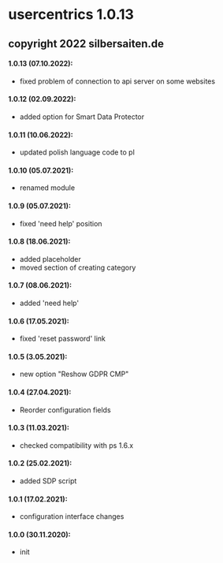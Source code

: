 # usercentrics 1.0.13
## copyright 2022 silbersaiten.de

#### 1.0.13 (07.10.2022):
* fixed problem of connection to api server on some websites

#### 1.0.12 (02.09.2022):
* added option for Smart Data Protector

#### 1.0.11 (10.06.2022):
* updated polish language code to pl

#### 1.0.10 (05.07.2021):
* renamed module

#### 1.0.9 (05.07.2021):
* fixed 'need help' position

#### 1.0.8 (18.06.2021):
* added placeholder
* moved section of creating category

#### 1.0.7 (08.06.2021):
* added 'need help'

#### 1.0.6 (17.05.2021):
* fixed 'reset password' link 

#### 1.0.5 (3.05.2021):
* new option "Reshow GDPR CMP"


#### 1.0.4 (27.04.2021):
* Reorder configuration fields

#### 1.0.3 (11.03.2021):
* checked compatibility with ps 1.6.x

#### 1.0.2 (25.02.2021):
* added SDP script

#### 1.0.1 (17.02.2021):
* configuration interface changes

#### 1.0.0 (30.11.2020):
* init
